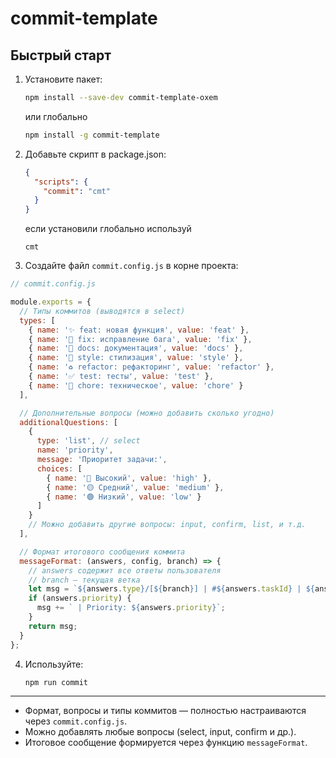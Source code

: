# commit-template

## Быстрый старт

1. Установите пакет:
   ```bash
   npm install --save-dev commit-template-oxem
   ```
   или глобально
   ```bash
   npm install -g commit-template
   ```

2. Добавьте скрипт в package.json:
   ```json
   {
     "scripts": {
       "commit": "cmt"
     }
   }
   ```
   если установили глобально используй
   ```
   cmt
   ```

3. Создайте файл `commit.config.js` в корне проекта:

```javascript
// commit.config.js

module.exports = {
  // Типы коммитов (выводятся в select)
  types: [
    { name: '✨ feat: новая функция', value: 'feat' },
    { name: '🐛 fix: исправление бага', value: 'fix' },
    { name: '📝 docs: документация', value: 'docs' },
    { name: '💄 style: стилизация', value: 'style' },
    { name: '♻️ refactor: рефакторинг', value: 'refactor' },
    { name: '✅ test: тесты', value: 'test' },
    { name: '🔧 chore: техническое', value: 'chore' }
  ],

  // Дополнительные вопросы (можно добавить сколько угодно)
  additionalQuestions: [
    {
      type: 'list', // select
      name: 'priority',
      message: 'Приоритет задачи:',
      choices: [
        { name: '🔴 Высокий', value: 'high' },
        { name: '🟡 Средний', value: 'medium' },
        { name: '🟢 Низкий', value: 'low' }
      ]
    }
    // Можно добавить другие вопросы: input, confirm, list, и т.д.
  ],

  // Формат итогового сообщения коммита
  messageFormat: (answers, config, branch) => {
    // answers содержит все ответы пользователя
    // branch — текущая ветка
    let msg = `${answers.type}/[${branch}] | #${answers.taskId} | ${answers.subject}`;
    if (answers.priority) {
      msg += ` | Priority: ${answers.priority}`;
    }
    return msg;
  }
};
```

4. Используйте:
   ```bash
   npm run commit
   ```

---

- Формат, вопросы и типы коммитов — полностью настраиваются через `commit.config.js`.
- Можно добавлять любые вопросы (select, input, confirm и др.).
- Итоговое сообщение формируется через функцию `messageFormat`. 